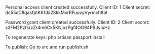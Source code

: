 Personal access client created successfully.
Client ID: 1
Client secret: dc55cC8qasfptK61dx2SkkMxrRFuuvyVyrmch8ol

Password grant client created successfully.
Client ID: 2
Client secret: s3FM2PzfsrzZr4m6Ck5KNjozPgf4OG94PBJyIuHz

To regenerate keys:
php artisan passport:install

To publish:
Go to src and run publish.sh
